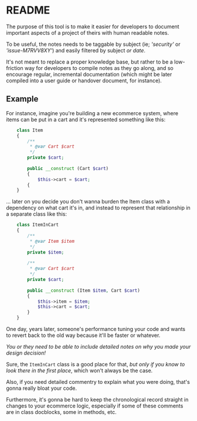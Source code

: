 # README

The purpose of this tool is to make it easier for developers
to document important aspects of a project of theirs with human readable notes.

To be useful, the notes needs to be taggable by subject (ie; _'security'_ or _'issue-M7RVV8XY'_)
and easily filtered by subject _or date_.

It's not meant to replace a proper knowledge base,
but rather to be a low-friction way for developers to compile notes as they go along, and so encourage regular, incremental documentation (which might be later compiled into a user guide or handover document, for instance).

## Example

For instance, imagine you're building a new ecommerce system, where items can be put in a cart and 
it's represented something like this:

```php
    class Item
    {
        /**
         * @var Cart $cart
         */
        private $cart;
        
        public __construct (Cart $cart)
        {
            $this->cart = $cart;
        {
    }
```

... later on you decide you don't wanna burden the Item class with a dependency on what cart it's in,
and instead to represent that relationship in a separate class like this:

```php
    class ItemInCart
    {
        /**
         * @var Item $item
         */
        private $item;
        
        /**
         * @var Cart $cart
         */
        private $cart;
        
        public __construct (Item $item, Cart $cart)
        {
            $this->item = $item;
            $this->cart = $cart;
        }
    }
```

One day, years later, someone's performance tuning your code and wants to revert back to the old way 
because it'll be faster or whatever.

_You or they need to be able to include detailed notes on why you made your design decision!_

Sure, the `ItemInCart` class is a good place for that, _but only if you know to look there in the first place_,
which won't always be the case.

Also, if you need detailed commentry to explain what you were doing, that's gonna really bloat your code.

Furthermore, it's gonna be hard to keep the chronological record straight
in changes to your ecommerce logic, especially if some of these comments are in class docblocks,
some in methods, etc.